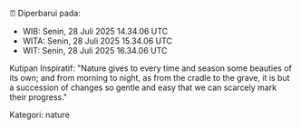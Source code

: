 ⏰ Diperbarui pada:
- WIB: Senin, 28 Juli 2025 14.34.06 UTC
- WITA: Senin, 28 Juli 2025 15.34.06 UTC
- WIT: Senin, 28 Juli 2025 16.34.06 UTC

Kutipan Inspiratif:
"Nature gives to every time and season some beauties of its own; and from morning to night, as from the cradle to the grave, it is but a succession of changes so gentle and easy that we can scarcely mark their progress."


Kategori: nature

